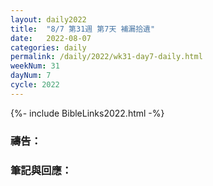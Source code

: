 ```yaml
---
layout: daily2022
title:  "8/7 第31週 第7天 補漏拾遺"
date:   2022-08-07
categories: daily
permalink: /daily/2022/wk31-day7-daily.html
weekNum: 31
dayNum: 7
cycle: 2022
---
```


{%- include BibleLinks2022.html -%}

### 禱告：

### 筆記與回應：

